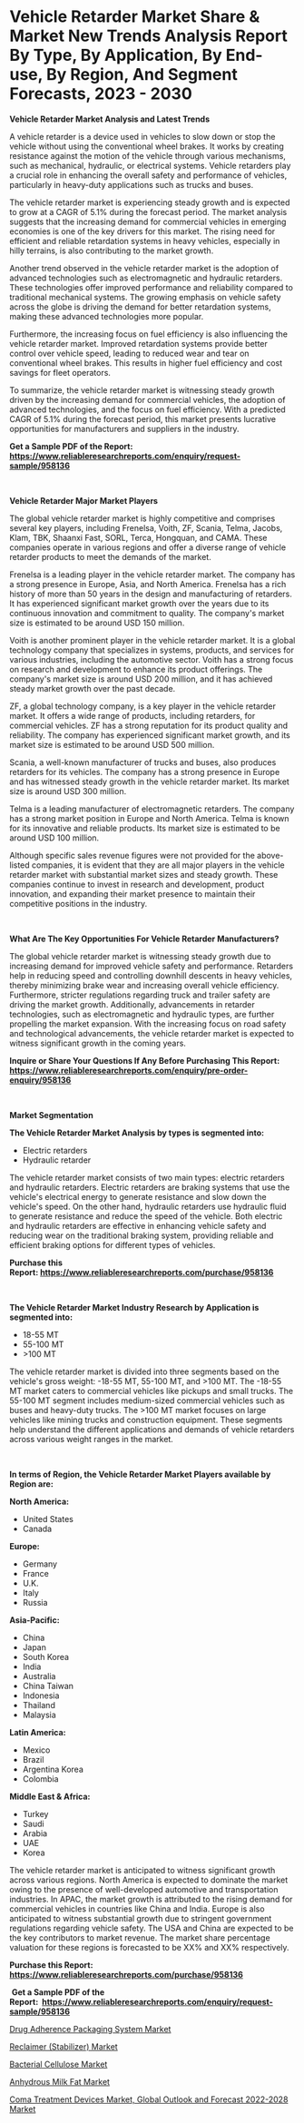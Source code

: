 <p><h1>Vehicle Retarder Market Share & Market New Trends Analysis Report By Type, By Application, By End-use, By Region, And Segment Forecasts, 2023 - 2030</h1></p><p><strong>Vehicle Retarder Market Analysis and Latest Trends</strong></p>
<p><p>A vehicle retarder is a device used in vehicles to slow down or stop the vehicle without using the conventional wheel brakes. It works by creating resistance against the motion of the vehicle through various mechanisms, such as mechanical, hydraulic, or electrical systems. Vehicle retarders play a crucial role in enhancing the overall safety and performance of vehicles, particularly in heavy-duty applications such as trucks and buses.</p><p>The vehicle retarder market is experiencing steady growth and is expected to grow at a CAGR of 5.1% during the forecast period. The market analysis suggests that the increasing demand for commercial vehicles in emerging economies is one of the key drivers for this market. The rising need for efficient and reliable retardation systems in heavy vehicles, especially in hilly terrains, is also contributing to the market growth.</p><p>Another trend observed in the vehicle retarder market is the adoption of advanced technologies such as electromagnetic and hydraulic retarders. These technologies offer improved performance and reliability compared to traditional mechanical systems. The growing emphasis on vehicle safety across the globe is driving the demand for better retardation systems, making these advanced technologies more popular.</p><p>Furthermore, the increasing focus on fuel efficiency is also influencing the vehicle retarder market. Improved retardation systems provide better control over vehicle speed, leading to reduced wear and tear on conventional wheel brakes. This results in higher fuel efficiency and cost savings for fleet operators.</p><p>To summarize, the vehicle retarder market is witnessing steady growth driven by the increasing demand for commercial vehicles, the adoption of advanced technologies, and the focus on fuel efficiency. With a predicted CAGR of 5.1% during the forecast period, this market presents lucrative opportunities for manufacturers and suppliers in the industry.</p></p>
<p><strong>Get a Sample PDF of the Report:&nbsp; <a href="https://www.reliableresearchreports.com/enquiry/request-sample/958136">https://www.reliableresearchreports.com/enquiry/request-sample/958136</a></strong></p>
<p>&nbsp;</p>
<p><strong>Vehicle Retarder Major Market Players</strong></p>
<p><p>The global vehicle retarder market is highly competitive and comprises several key players, including Frenelsa, Voith, ZF, Scania, Telma, Jacobs, Klam, TBK, Shaanxi Fast, SORL, Terca, Hongquan, and CAMA. These companies operate in various regions and offer a diverse range of vehicle retarder products to meet the demands of the market.</p><p>Frenelsa is a leading player in the vehicle retarder market. The company has a strong presence in Europe, Asia, and North America. Frenelsa has a rich history of more than 50 years in the design and manufacturing of retarders. It has experienced significant market growth over the years due to its continuous innovation and commitment to quality. The company's market size is estimated to be around USD 150 million.</p><p>Voith is another prominent player in the vehicle retarder market. It is a global technology company that specializes in systems, products, and services for various industries, including the automotive sector. Voith has a strong focus on research and development to enhance its product offerings. The company's market size is around USD 200 million, and it has achieved steady market growth over the past decade.</p><p>ZF, a global technology company, is a key player in the vehicle retarder market. It offers a wide range of products, including retarders, for commercial vehicles. ZF has a strong reputation for its product quality and reliability. The company has experienced significant market growth, and its market size is estimated to be around USD 500 million.</p><p>Scania, a well-known manufacturer of trucks and buses, also produces retarders for its vehicles. The company has a strong presence in Europe and has witnessed steady growth in the vehicle retarder market. Its market size is around USD 300 million.</p><p>Telma is a leading manufacturer of electromagnetic retarders. The company has a strong market position in Europe and North America. Telma is known for its innovative and reliable products. Its market size is estimated to be around USD 100 million.</p><p>Although specific sales revenue figures were not provided for the above-listed companies, it is evident that they are all major players in the vehicle retarder market with substantial market sizes and steady growth. These companies continue to invest in research and development, product innovation, and expanding their market presence to maintain their competitive positions in the industry.</p></p>
<p>&nbsp;</p>
<p><strong>What Are The Key Opportunities For Vehicle Retarder Manufacturers?</strong></p>
<p><p>The global vehicle retarder market is witnessing steady growth due to increasing demand for improved vehicle safety and performance. Retarders help in reducing speed and controlling downhill descents in heavy vehicles, thereby minimizing brake wear and increasing overall vehicle efficiency. Furthermore, stricter regulations regarding truck and trailer safety are driving the market growth. Additionally, advancements in retarder technologies, such as electromagnetic and hydraulic types, are further propelling the market expansion. With the increasing focus on road safety and technological advancements, the vehicle retarder market is expected to witness significant growth in the coming years.</p></p>
<p><strong>Inquire or Share Your Questions If Any Before Purchasing This Report: <a href="https://www.reliableresearchreports.com/enquiry/pre-order-enquiry/958136">https://www.reliableresearchreports.com/enquiry/pre-order-enquiry/958136</a></strong></p>
<p>&nbsp;</p>
<p><strong>Market Segmentation</strong></p>
<p><strong>The Vehicle Retarder Market Analysis by types is segmented into:</strong></p>
<p><ul><li>Electric retarders</li><li>Hydraulic retarder</li></ul></p>
<p><p>The vehicle retarder market consists of two main types: electric retarders and hydraulic retarders. Electric retarders are braking systems that use the vehicle's electrical energy to generate resistance and slow down the vehicle's speed. On the other hand, hydraulic retarders use hydraulic fluid to generate resistance and reduce the speed of the vehicle. Both electric and hydraulic retarders are effective in enhancing vehicle safety and reducing wear on the traditional braking system, providing reliable and efficient braking options for different types of vehicles.</p></p>
<p><strong>Purchase this Report:&nbsp;<a href="https://www.reliableresearchreports.com/purchase/958136">https://www.reliableresearchreports.com/purchase/958136</a></strong></p>
<p>&nbsp;</p>
<p><strong>The Vehicle Retarder Market Industry Research by Application is segmented into:</strong></p>
<p><ul><li>18-55 MT</li><li>55-100 MT</li><li>>100 MT</li></ul></p>
<p><p>The vehicle retarder market is divided into three segments based on the vehicle's gross weight: -18-55 MT, 55-100 MT, and >100 MT. The -18-55 MT market caters to commercial vehicles like pickups and small trucks. The 55-100 MT segment includes medium-sized commercial vehicles such as buses and heavy-duty trucks. The >100 MT market focuses on large vehicles like mining trucks and construction equipment. These segments help understand the different applications and demands of vehicle retarders across various weight ranges in the market.</p></p>
<p>&nbsp;</p>
<p><strong>In terms of Region, the Vehicle Retarder Market Players available by Region are:</strong></p>
<p>
    <p> <strong> North America: </strong>
        <ul>
            <li>United States</li>
            <li>Canada</li>
        </ul>
        </p> 
    <p> <strong> Europe: </strong>
        <ul>
            <li>Germany</li>
            <li>France</li>
            <li>U.K.</li>
            <li>Italy</li>
            <li>Russia</li>
        </ul>
        </p> 
    <p> <strong> Asia-Pacific: </strong>
        <ul>
            <li>China</li>
            <li>Japan</li>
            <li>South Korea</li>
            <li>India</li>
            <li>Australia</li>
            <li>China Taiwan</li>
            <li>Indonesia</li>
            <li>Thailand</li>
            <li>Malaysia</li>
        </ul>
        </p> 
    <p> <strong> Latin America: </strong>
        <ul>
            <li>Mexico</li>
            <li>Brazil</li>
            <li>Argentina Korea</li>
            <li>Colombia</li>
        </ul>
        </p> 
    <p> <strong> Middle East & Africa: </strong>
        <ul>
            <li>Turkey</li>
            <li>Saudi</li>
            <li>Arabia</li>
            <li>UAE</li>
            <li>Korea</li>
        </ul>
    </p>
    </p>
<p><p>The vehicle retarder market is anticipated to witness significant growth across various regions. North America is expected to dominate the market owing to the presence of well-developed automotive and transportation industries. In APAC, the market growth is attributed to the rising demand for commercial vehicles in countries like China and India. Europe is also anticipated to witness substantial growth due to stringent government regulations regarding vehicle safety. The USA and China are expected to be the key contributors to market revenue. The market share percentage valuation for these regions is forecasted to be XX% and XX% respectively.</p></p>
<p><strong>Purchase this Report: <a href="https://www.reliableresearchreports.com/purchase/958136">https://www.reliableresearchreports.com/purchase/958136</a></strong></p>
<p>&nbsp;<strong>Get a Sample PDF of the Report:&nbsp;&nbsp;<a href="https://www.reliableresearchreports.com/enquiry/request-sample/958136">https://www.reliableresearchreports.com/enquiry/request-sample/958136</a></strong></p>
<p><strong></strong></p>
<p><p><a href="https://medium.com/@alanwatkins6h/drug-adherence-packaging-system-market-size-growth-forecast-2023-2030-1ce01844336c">Drug Adherence Packaging System Market</a></p><p><a href="https://github.com/RichRobinson5/Market-Research-Report-List-1/blob/main/reclaimer-stabilizer-market.md">Reclaimer (Stabilizer) Market</a></p><p><a href="https://www.linkedin.com/pulse/bacterial-cellulose-market-share-amp-new-trends-analysis-mn4cc/">Bacterial Cellulose Market</a></p><p><a href="https://www.reportprime.com/anhydrous-milk-fat-r6268">Anhydrous Milk Fat Market</a></p><p><a href="https://issuu.com/reportprime-2/docs/coma-treatment-devices-market-global-outlook-and-f?fr=xKAE9_zU1NQ">Coma Treatment Devices Market, Global Outlook and Forecast 2022-2028 Market</a></p></p>
